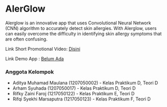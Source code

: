 # AlerGlow

<p>Alerglow is an innovative app that uses Convolutional Neural Network (CNN) algorithm to accurately detect skin allergies. With Alerglow, users can easily overcome the difficulty in identifying skin allergy symptoms that are often confusing.</p>

<p>Link Short Promotional Video: <a href="#" target="_blank">Disini</a></p>

<p>Link Demo App : <a href="#">Belum Ada</a></p>

### Anggota Kelompok
<ul>
<li>Aditya Muhamad Maulana (1207050002) - Kelas Praktikum D, Teori D</li>
<li>Arham Syuhada (1207050017) - Kelas Praktikum D, Teori D</li>
<li>Rifky Zaini Faroj (1217050122) - Kelas Praktikum E, Teori D</li>
<li>Rifqi Syekhi Marsaputra (1217050123) - Kelas Praktikum F, Teori D</li>
</ul>
